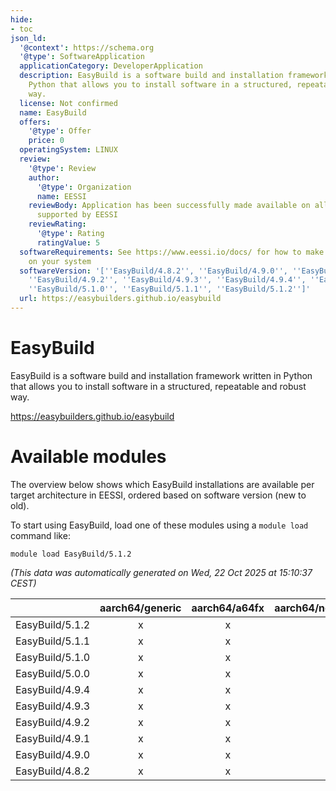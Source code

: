 ```yaml
---
hide:
- toc
json_ld:
  '@context': https://schema.org
  '@type': SoftwareApplication
  applicationCategory: DeveloperApplication
  description: EasyBuild is a software build and installation framework written in
    Python that allows you to install software in a structured, repeatable and robust
    way.
  license: Not confirmed
  name: EasyBuild
  offers:
    '@type': Offer
    price: 0
  operatingSystem: LINUX
  review:
    '@type': Review
    author:
      '@type': Organization
      name: EESSI
    reviewBody: Application has been successfully made available on all architectures
      supported by EESSI
    reviewRating:
      '@type': Rating
      ratingValue: 5
  softwareRequirements: See https://www.eessi.io/docs/ for how to make EESSI available
    on your system
  softwareVersion: '[''EasyBuild/4.8.2'', ''EasyBuild/4.9.0'', ''EasyBuild/4.9.1'',
    ''EasyBuild/4.9.2'', ''EasyBuild/4.9.3'', ''EasyBuild/4.9.4'', ''EasyBuild/5.0.0'',
    ''EasyBuild/5.1.0'', ''EasyBuild/5.1.1'', ''EasyBuild/5.1.2'']'
  url: https://easybuilders.github.io/easybuild
---
```


EasyBuild
=========


EasyBuild is a software build and installation framework written in Python that allows you to install software in a structured, repeatable and robust way.

https://easybuilders.github.io/easybuild
# Available modules


The overview below shows which EasyBuild installations are available per target architecture in EESSI, ordered based on software version (new to old).

To start using EasyBuild, load one of these modules using a `module load` command like:

```shell
module load EasyBuild/5.1.2
```

*(This data was automatically generated on Wed, 22 Oct 2025 at 15:10:37 CEST)*

| |aarch64/generic|aarch64/a64fx|aarch64/neoverse_n1|aarch64/neoverse_v1|aarch64/nvidia/grace|x86_64/generic|x86_64/amd/zen2|x86_64/amd/zen3|x86_64/amd/zen4|x86_64/intel/cascadelake|x86_64/intel/haswell|x86_64/intel/icelake|x86_64/intel/sapphirerapids|x86_64/intel/skylake_avx512|
| :---: | :---: | :---: | :---: | :---: | :---: | :---: | :---: | :---: | :---: | :---: | :---: | :---: | :---: | :---: |
|EasyBuild/5.1.2|x|x|x|x|x|x|x|x|x|x|x|x|x|x|
|EasyBuild/5.1.1|x|x|x|x|x|x|x|x|x|x|x|x|x|x|
|EasyBuild/5.1.0|x|x|x|x|x|x|x|x|x|x|x|x|x|x|
|EasyBuild/5.0.0|x|x|x|x|x|x|x|x|x|x|x|x|x|x|
|EasyBuild/4.9.4|x|x|x|x|x|x|x|x|x|x|x|x|x|x|
|EasyBuild/4.9.3|x|x|x|x|x|x|x|x|x|x|x|x|x|x|
|EasyBuild/4.9.2|x|x|x|x|x|x|x|x|x|x|x|x|x|x|
|EasyBuild/4.9.1|x|x|x|x|x|x|x|x|x|x|x|x|x|x|
|EasyBuild/4.9.0|x|x|x|x|x|x|x|x|x|x|x|x|x|x|
|EasyBuild/4.8.2|x|x|x|x|x|x|x|x|x|x|x|x|x|x|
